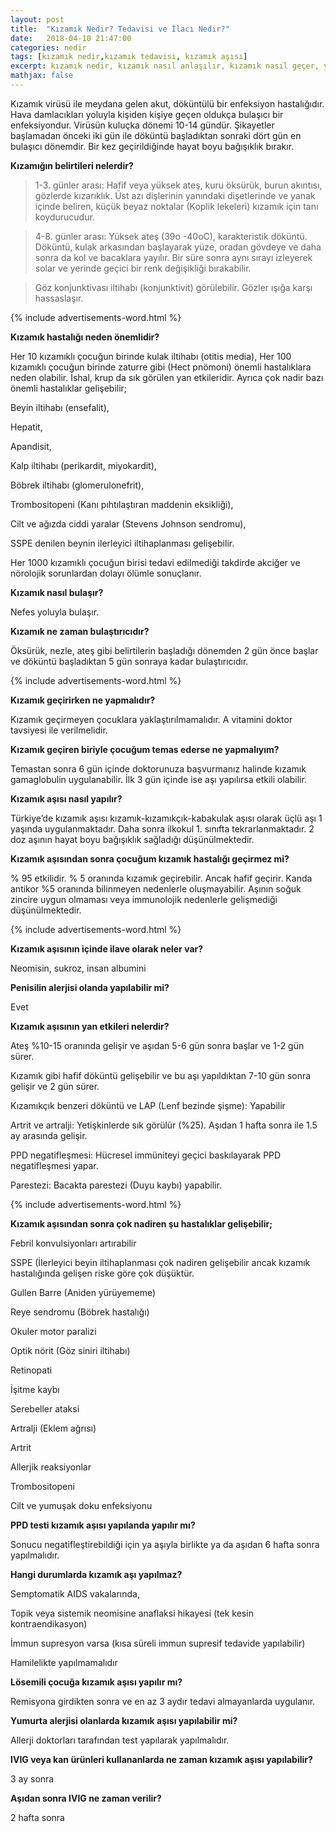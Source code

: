 ```yaml
---
layout: post
title:  "Kızamık Nedir? Tedavisi ve İlacı Nedir?"
date:   2018-04-10 21:47:00
categories: nedir
tags: [kızamık nedir,kızamık tedavisi, kızamık aşısı]
excerpt: kızamık nedir, kızamık nasıl anlaşılır, kızamık nasıl geçer, yetişkinlerde kızamık, kızamık ilacı, kızamık aşısı, kızamık kaşıntı yaparmı, kızamık olan çocuğa ne yapmalı
mathjax: false
---
```


Kızamık virüsü ile meydana gelen akut, döküntülü bir enfeksiyon hastalığıdır. Hava damlacıkları yoluyla kişiden kişiye geçen oldukça bulaşıcı bir enfeksiyondur. Virüsün kuluçka dönemi 10-14 gündür. Şikayetler başlamadan önceki iki gün ile döküntü başladıktan sonraki dört gün en bulaşıcı dönemdir. Bir kez geçirildiğinde hayat boyu bağışıklık bırakır.

**Kızamığın belirtileri nelerdir?**

>1-3. günler arası: Hafif veya yüksek ateş, kuru öksürük, burun akıntısı, gözlerde kızarıklık. Üst azı dişlerinin yanındaki dişetlerinde ve yanak içinde beliren, küçük beyaz noktalar (Koplik lekeleri) kızamık için tanı koydurucudur.

>4-8. günler arası: Yüksek ateş (39o -40oC), karakteristik döküntü. Döküntü, kulak arkasından başlayarak yüze, oradan gövdeye ve daha sonra da kol ve bacaklara yayılır. Bir süre sonra aynı sırayı izleyerek solar ve yerinde geçici bir renk değişikliği bırakabilir.

>Göz konjunktivası iltihabı (konjunktivit) görülebilir. Gözler ışığa karşı hassaslaşır.

{% include advertisements-word.html %}

**Kızamık hastalığı neden önemlidir?**

Her 10 kızamıklı çocuğun birinde kulak iltihabı (otitis media), Her 100 kızamıklı çocuğun birinde zaturre gibi (Hect pnömoni)  önemli hastalıklara neden olabilir. İshal, krup da sık görülen yan etkileridir. Ayrıca çok nadir bazı önemli hastalıklar gelişebilir;

Beyin iltihabı (ensefalit),

Hepatit,

Apandisit,

Kalp iltihabı (perikardit, miyokardit),

Böbrek iltihabı (glomerulonefrit),

Trombositopeni (Kanı pıhtılaştıran maddenin eksikliği),

Cilt ve ağızda ciddi yaralar (Stevens Johnson sendromu),

SSPE denilen beynin ilerleyici iltihaplanması gelişebilir. 

Her 1000 kızamıklı çocuğun birisi tedavi edilmediği takdirde akciğer ve nörolojik sorunlardan dolayı ölümle sonuçlanır. 

**Kızamık nasıl bulaşır?**

Nefes yoluyla bulaşır.

**Kızamık ne zaman bulaştırıcıdır?**

Öksürük, nezle, ateş gibi belirtilerin başladığı dönemden 2 gün önce başlar ve döküntü başladıktan 5 gün sonraya kadar bulaştırıcıdır.

{% include advertisements-word.html %}

**Kızamık geçirirken ne yapmalıdır?**

Kızamık geçirmeyen çocuklara yaklaştırılmamalıdır. A vitamini doktor tavsiyesi ile verilmelidir.

**Kızamık geçiren biriyle çocuğum temas ederse ne yapmalıyım?**

Temastan sonra 6 gün içinde doktorunuza başvurmanız halinde kızamık gamaglobulin uygulanabilir. İlk 3 gün içinde ise aşı yapılırsa etkili olabilir.

**Kızamık aşısı nasıl yapılır?**

Türkiye’de kızamık aşısı kızamık-kızamıkçık-kabakulak aşısı olarak üçlü aşı 1 yaşında uygulanmaktadır. Daha sonra ilkokul 1. sınıfta tekrarlanmaktadır. 2 doz aşının hayat boyu bağışıklık sağladığı düşünülmektedir.

**Kızamık aşısından sonra çocuğum kızamık hastalığı geçirmez mi?**

% 95 etkilidir. % 5 oranında kızamık geçirebilir. Ancak hafif geçirir. Kanda antikor %5 oranında bilinmeyen nedenlerle oluşmayabilir. Aşının soğuk zincire uygun olmaması veya immunolojik nedenlerle gelişmediği düşünülmektedir.

{% include advertisements-word.html %}

**Kızamık aşısının içinde ilave olarak neler var?**

Neomisin, sukroz, insan albumini

**Penisilin alerjisi olanda yapılabilir mi?**

Evet

**Kızamık aşısının yan etkileri nelerdir?**

Ateş %10-15 oranında gelişir ve aşıdan 5-6 gün sonra başlar ve 1-2 gün sürer.

Kızamık gibi hafif döküntü gelişebilir ve bu aşı yapıldıktan 7-10 gün sonra gelişir ve 2 gün sürer.

Kızamıkçık benzeri döküntü ve LAP (Lenf bezinde şişme): Yapabilir

Artrit ve artralji: Yetişkinlerde sık görülür (%25). Aşıdan 1 hafta sonra ile 1.5 ay arasında gelişir.

PPD negatifleşmesi: Hücresel immüniteyi geçici baskılayarak PPD negatifleşmesi yapar.

Parestezi: Bacakta parestezi (Duyu kaybı) yapabilir.
 
{% include advertisements-word.html %}

**Kızamık aşısından sonra çok nadiren şu hastalıklar gelişebilir;**

Febril konvulsiyonları artırabilir

SSPE (İlerleyici beyin iltihaplanması çok nadiren gelişebilir ancak kızamık hastalığında gelişen riske göre çok düşüktür.

Gullen Barre (Aniden yürüyememe)

Reye sendromu (Böbrek hastalığı)

Okuler motor paralizi

Optik nörit (Göz siniri iltihabı)

Retinopati

İşitme kaybı

Serebeller ataksi

Artralji (Eklem ağrısı)

Artrit

Allerjik reaksiyonlar

Trombositopeni

Cilt ve yumuşak doku enfeksiyonu

**PPD testi kızamık aşısı yapılanda yapılır mı?**

Sonucu negatifleştirebildiği için ya aşıyla birlikte ya da aşıdan 6 hafta sonra yapılmalıdır.

**Hangi durumlarda kızamık aşı yapılmaz?**

Semptomatik AIDS vakalarında,

Topik veya sistemik neomisine anaflaksi hikayesi (tek kesin kontraendikasyon)

İmmun supresyon varsa (kısa süreli immun supresif tedavide yapılabilir)

Hamilelikte yapılmamalıdır

**Lösemili çocuğa kızamık aşısı yapılır mı?**

Remisyona girdikten sonra ve en az 3 aydır tedavi almayanlarda uygulanır.

**Yumurta alerjisi olanlarda kızamık aşısı yapılabilir mi?**

Allerji doktorları tarafından test yapılarak yapılmalıdır.

**IVIG veya kan ürünleri kullananlarda ne zaman kızamık aşısı yapılabilir?**

3 ay sonra

**Aşıdan sonra IVIG ne zaman verilir?**

2 hafta sonra